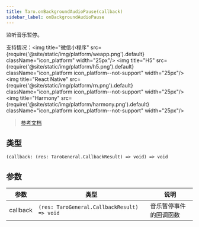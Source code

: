 ```yaml
---
title: Taro.onBackgroundAudioPause(callback)
sidebar_label: onBackgroundAudioPause
---
```


监听音乐暂停。

支持情况：<img title="微信小程序" src={require('@site/static/img/platform/weapp.png').default} className="icon_platform" width="25px"/> <img title="H5" src={require('@site/static/img/platform/h5.png').default} className="icon_platform icon_platform--not-support" width="25px"/> <img title="React Native" src={require('@site/static/img/platform/rn.png').default} className="icon_platform icon_platform--not-support" width="25px"/> <img title="Harmony" src={require('@site/static/img/platform/harmony.png').default} className="icon_platform icon_platform--not-support" width="25px"/>

> [参考文档](https://developers.weixin.qq.com/miniprogram/dev/api/media/background-audio/wx.onBackgroundAudioPause.html)

## 类型

```tsx
(callback: (res: TaroGeneral.CallbackResult) => void) => void
```

## 参数

| 参数 | 类型 | 说明 |
| --- | --- | --- |
| callback | `(res: TaroGeneral.CallbackResult) => void` | 音乐暂停事件的回调函数 |
